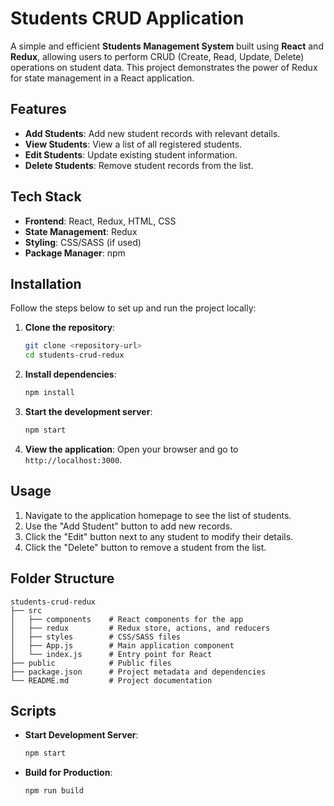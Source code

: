 # Students CRUD Application

A simple and efficient **Students Management System** built using **React** and **Redux**, allowing users to perform CRUD (Create, Read, Update, Delete) operations on student data. This project demonstrates the power of Redux for state management in a React application.

## Features
- **Add Students**: Add new student records with relevant details.
- **View Students**: View a list of all registered students.
- **Edit Students**: Update existing student information.
- **Delete Students**: Remove student records from the list.

## Tech Stack
- **Frontend**: React, Redux, HTML, CSS
- **State Management**: Redux
- **Styling**: CSS/SASS (if used)
- **Package Manager**: npm

## Installation

Follow the steps below to set up and run the project locally:

1. **Clone the repository**:
   ```bash
   git clone <repository-url>
   cd students-crud-redux
   ```

2. **Install dependencies**:
   ```bash
   npm install
   ```

3. **Start the development server**:
   ```bash
   npm start
   ```

4. **View the application**:
   Open your browser and go to `http://localhost:3000`.

## Usage

1. Navigate to the application homepage to see the list of students.
2. Use the "Add Student" button to add new records.
3. Click the "Edit" button next to any student to modify their details.
4. Click the "Delete" button to remove a student from the list.

## Folder Structure

```plaintext
students-crud-redux
├── src
│   ├── components    # React components for the app
│   ├── redux         # Redux store, actions, and reducers
│   ├── styles        # CSS/SASS files
│   ├── App.js        # Main application component
│   └── index.js      # Entry point for React
├── public            # Public files
├── package.json      # Project metadata and dependencies
└── README.md         # Project documentation
```

## Scripts

- **Start Development Server**:
  ```bash
  npm start
  ```
- **Build for Production**:
  ```bash
  npm run build
  ```


